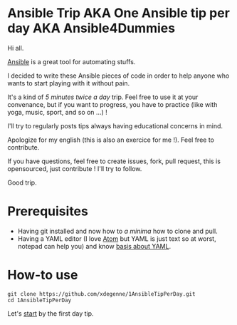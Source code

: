 # Ansible Trip AKA One Ansible tip per day AKA Ansible4Dummies

Hi all.

[Ansible](https://www.ansible.com/resources/get-started) is a great tool for automating stuffs.

I decided to write these Ansible pieces of code in order to help anyone who wants to start playing with it without pain.

It's a kind of _5 minutes twice a day_ trip. Feel free to use it at your convenance, but if you want to progress, you have to practice (like with yoga, music, sport, and so on ...) !

I'll try to regularly posts tips always having educational concerns in mind.

Apologize for my english (this is also an exercice for me !). Feel free to contribute.

If you have questions, feel free to create issues, fork, pull request, this is opensourced, just contribute ! I'll try to follow.

Good trip.

# Prerequisites

* Having git installed and now how to *a minima* how to clone and pull.
* Having a YAML editor (I love [Atom](https://atom.io/) but YAML is just text so at worst, notepad can help you) and know [basis about YAML](https://rollout.io/blog/yaml-tutorial-everything-you-need-get-started/).

# How-to use

```
git clone https://github.com/xdegenne/1AnsibleTipPerDay.git
cd 1AnsibleTipPerDay
```

Let's [start](Day001am-InstallAnsible) by the first day tip.
